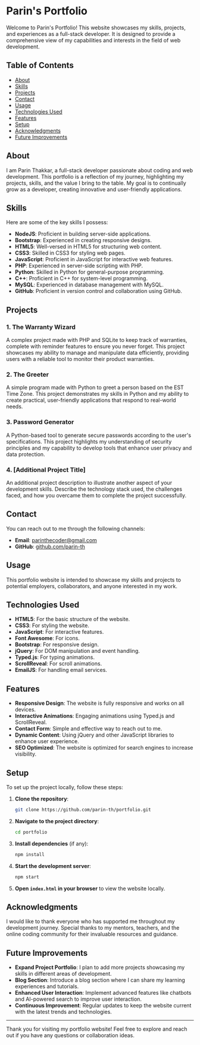 # Parin's Portfolio

Welcome to Parin's Portfolio! This website showcases my skills, projects, and experiences as a full-stack developer. It is designed to provide a comprehensive view of my capabilities and interests in the field of web development.

## Table of Contents
- [About](#about)
- [Skills](#skills)
- [Projects](#projects)
- [Contact](#contact)
- [Usage](#usage)
- [Technologies Used](#technologies-used)
- [Features](#features)
- [Setup](#setup)
- [Acknowledgments](#acknowledgments)
- [Future Improvements](#future-improvements)

## About
I am Parin Thakkar, a full-stack developer passionate about coding and web development. This portfolio is a reflection of my journey, highlighting my projects, skills, and the value I bring to the table. My goal is to continually grow as a developer, creating innovative and user-friendly applications.

## Skills
Here are some of the key skills I possess:
- **NodeJS**: Proficient in building server-side applications.
- **Bootstrap**: Experienced in creating responsive designs.
- **HTML5**: Well-versed in HTML5 for structuring web content.
- **CSS3**: Skilled in CSS3 for styling web pages.
- **JavaScript**: Proficient in JavaScript for interactive web features.
- **PHP**: Experienced in server-side scripting with PHP.
- **Python**: Skilled in Python for general-purpose programming.
- **C++**: Proficient in C++ for system-level programming.
- **MySQL**: Experienced in database management with MySQL.
- **GitHub**: Proficient in version control and collaboration using GitHub.

## Projects
### 1. The Warranty Wizard
A complex project made with PHP and SQLite to keep track of warranties, complete with reminder features to ensure you never forget. This project showcases my ability to manage and manipulate data efficiently, providing users with a reliable tool to monitor their product warranties.

### 2. The Greeter
A simple program made with Python to greet a person based on the EST Time Zone. This project demonstrates my skills in Python and my ability to create practical, user-friendly applications that respond to real-world needs.

### 3. Password Generator
A Python-based tool to generate secure passwords according to the user's specifications. This project highlights my understanding of security principles and my capability to develop tools that enhance user privacy and data protection.

### 4. [Additional Project Title]
An additional project description to illustrate another aspect of your development skills. Describe the technology stack used, the challenges faced, and how you overcame them to complete the project successfully.

## Contact
You can reach out to me through the following channels:
- **Email**: [parinthecoder@gmail.com](mailto:parinthecoder@gmail.com)
- **GitHub**: [github.com/parin-th](https://github.com/parin-th)

## Usage
This portfolio website is intended to showcase my skills and projects to potential employers, collaborators, and anyone interested in my work.

## Technologies Used
- **HTML5**: For the basic structure of the website.
- **CSS3**: For styling the website.
- **JavaScript**: For interactive features.
- **Font Awesome**: For icons.
- **Bootstrap**: For responsive design.
- **jQuery**: For DOM manipulation and event handling.
- **Typed.js**: For typing animations.
- **ScrollReveal**: For scroll animations.
- **EmailJS**: For handling email services.

## Features
- **Responsive Design**: The website is fully responsive and works on all devices.
- **Interactive Animations**: Engaging animations using Typed.js and ScrollReveal.
- **Contact Form**: Simple and effective way to reach out to me.
- **Dynamic Content**: Using jQuery and other JavaScript libraries to enhance user experience.
- **SEO Optimized**: The website is optimized for search engines to increase visibility.

## Setup
To set up the project locally, follow these steps:

1. **Clone the repository**:
    ```bash
    git clone https://github.com/parin-th/portfolio.git
    ```

2. **Navigate to the project directory**:
    ```bash
    cd portfolio
    ```

3. **Install dependencies** (if any):
    ```bash
    npm install
    ```

4. **Start the development server**:
    ```bash
    npm start
    ```

5. **Open `index.html` in your browser** to view the website locally.

## Acknowledgments
I would like to thank everyone who has supported me throughout my development journey. Special thanks to my mentors, teachers, and the online coding community for their invaluable resources and guidance.

## Future Improvements
- **Expand Project Portfolio**: I plan to add more projects showcasing my skills in different areas of development.
- **Blog Section**: Introduce a blog section where I can share my learning experiences and tutorials.
- **Enhanced User Interaction**: Implement advanced features like chatbots and AI-powered search to improve user interaction.
- **Continuous Improvement**: Regular updates to keep the website current with the latest trends and technologies.

---

Thank you for visiting my portfolio website! Feel free to explore and reach out if you have any questions or collaboration ideas.
